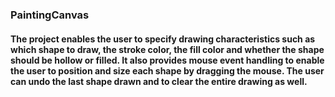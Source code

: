 ### PaintingCanvas

#### The project enables the user to specify drawing characteristics such as which shape to draw, the stroke color, the fill color and whether the shape should be hollow or filled. It also provides mouse event handling to enable the user to position and size each shape by dragging the mouse. The user can undo the last shape drawn and to clear the entire drawing as well. 
